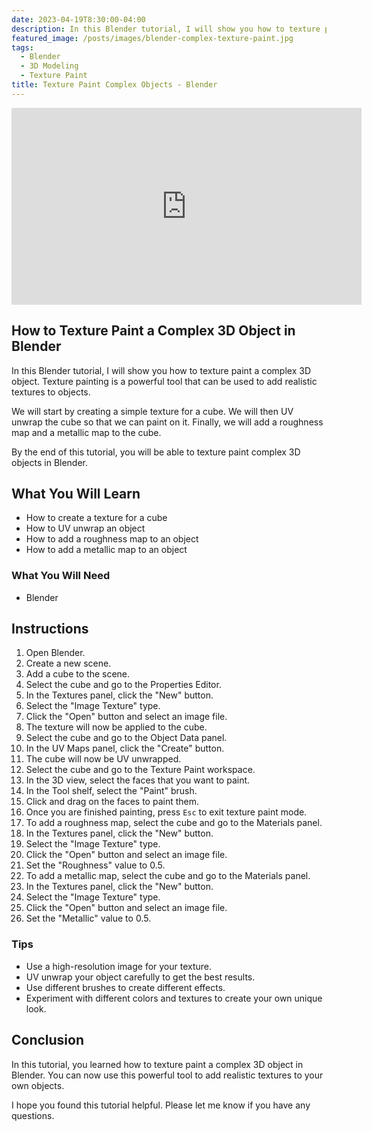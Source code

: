 ```yaml
---
date: 2023-04-19T8:30:00-04:00
description: In this Blender tutorial, I will show you how to texture paint a complex 3D object. Texture painting is a powerful tool that can be used to add realistic textures to objects.
featured_image: /posts/images/blender-complex-texture-paint.jpg
tags:
  - Blender
  - 3D Modeling
  - Texture Paint
title: Texture Paint Complex Objects - Blender
---
```


<div class="iframe-16-9-container">
<iframe class="youTubeIframe" width="560" height="315" src="https://www.youtube.com/embed/Oz4fiddcazI?rel=0" title="YouTube video player" frameborder="0" allow="accelerometer; autoplay; clipboard-write; encrypted-media; gyroscope; picture-in-picture; web-share" allowfullscreen></iframe>
</div>

## How to Texture Paint a Complex 3D Object in Blender

In this Blender tutorial, I will show you how to texture paint a complex 3D object. Texture painting is a powerful tool that can be used to add realistic textures to objects.

We will start by creating a simple texture for a cube. We will then UV unwrap the cube so that we can paint on it. Finally, we will add a roughness map and a metallic map to the cube.

By the end of this tutorial, you will be able to texture paint complex 3D objects in Blender.

## What You Will Learn

- How to create a texture for a cube
- How to UV unwrap an object
- How to add a roughness map to an object
- How to add a metallic map to an object

### What You Will Need

- Blender

## Instructions

1. Open Blender.
2. Create a new scene.
3. Add a cube to the scene.
4. Select the cube and go to the Properties Editor.
5. In the Textures panel, click the "New" button.
6. Select the "Image Texture" type.
7. Click the "Open" button and select an image file.
8. The texture will now be applied to the cube.
9. Select the cube and go to the Object Data panel.
10. In the UV Maps panel, click the "Create" button.
11. The cube will now be UV unwrapped.
12. Select the cube and go to the Texture Paint workspace.
13. In the 3D view, select the faces that you want to paint.
14. In the Tool shelf, select the "Paint" brush.
15. Click and drag on the faces to paint them.
16. Once you are finished painting, press `Esc` to exit texture paint mode.
17. To add a roughness map, select the cube and go to the Materials panel.
18. In the Textures panel, click the "New" button.
19. Select the "Image Texture" type.
20. Click the "Open" button and select an image file.
21. Set the "Roughness" value to 0.5.
22. To add a metallic map, select the cube and go to the Materials panel.
23. In the Textures panel, click the "New" button.
24. Select the "Image Texture" type.
25. Click the "Open" button and select an image file.
26. Set the "Metallic" value to 0.5.

### Tips

- Use a high-resolution image for your texture.
- UV unwrap your object carefully to get the best results.
- Use different brushes to create different effects.
- Experiment with different colors and textures to create your own unique look.

## Conclusion

In this tutorial, you learned how to texture paint a complex 3D object in Blender. You can now use this powerful tool to add realistic textures to your own objects.

I hope you found this tutorial helpful. Please let me know if you have any questions.
